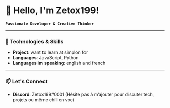 # 👋 Hello, I'm Zetox199!

**`Passionate Developer & Creative Thinker`**


---
### 🔧 Technologies & Skills

- **Project**: want to learn at simplon for 
- **Languages**: JavaScript, Python
- **Languages im speaking**: english and french 

---

### 📫 Let's Connect

- **Discord**: Zetox199#0001 (Hésite pas à m’ajouter pour discuter tech, projets ou même chill en voc)
